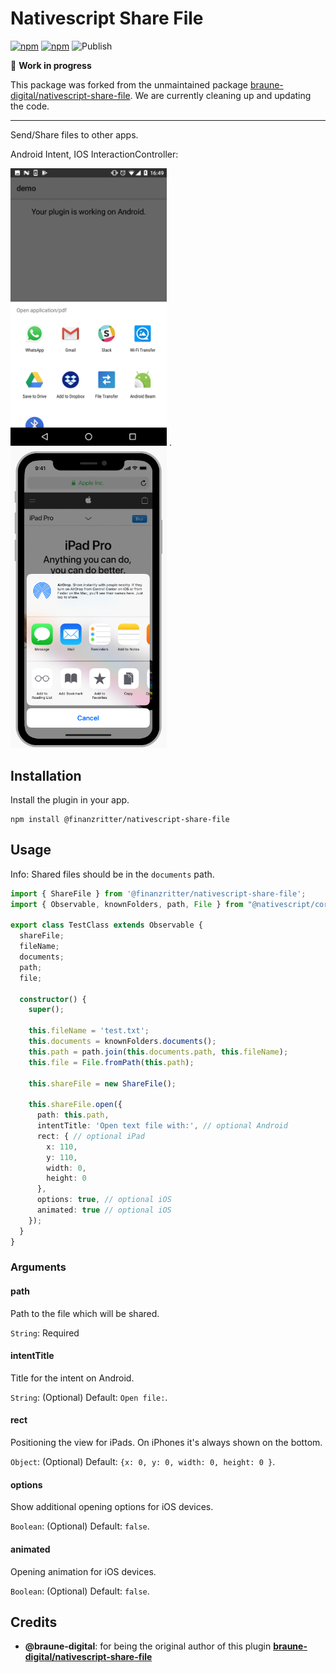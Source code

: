 # Nativescript Share File

[![npm](https://img.shields.io/npm/v/@finanzritter/nativescript-share-file.svg)](https://www.npmjs.com/package/@finanzritter/nativescript-share-file)
[![npm](https://img.shields.io/npm/dt/@finanzritter/nativescript-share-file.svg?label=npm%20downloads)](https://www.npmjs.com/package/@finanzritter/nativescript-share-file)
![Publish](https://github.com/FinanzRitter/nativescript-share-file/workflows/Publish/badge.svg?event=release)

:construction: **Work in progress**

This package was forked from the unmaintained package
[braune-digital/nativescript-share-file](https://github.com/braune-digital/nativescript-share-file).
We are currently cleaning up and updating the code.

---

Send/Share files to other apps.

Android Intent, IOS InteractionController:

<img src="https://github.com/FinanzRitter/nativescript-share-file/blob/master/preview/preview-android.png?raw=true" width="250"> .   <img src="https://github.com/FinanzRitter/nativescript-share-file/blob/master/preview/preview-ios.png?raw=true" width="250">



## Installation

Install the plugin in your app.

~~~
npm install @finanzritter/nativescript-share-file
~~~

## Usage

Info: Shared files should be in the `documents` path.

```TypeScript
import { ShareFile } from '@finanzritter/nativescript-share-file';
import { Observable, knownFolders, path, File } from "@nativescript/core";

export class TestClass extends Observable {
  shareFile;
  fileName;
  documents;
  path;
  file;

  constructor() {
    super();

    this.fileName = 'test.txt';
    this.documents = knownFolders.documents();
    this.path = path.join(this.documents.path, this.fileName);
    this.file = File.fromPath(this.path);

    this.shareFile = new ShareFile();

    this.shareFile.open({
      path: this.path,
      intentTitle: 'Open text file with:', // optional Android
      rect: { // optional iPad
        x: 110,
        y: 110,
        width: 0,
        height: 0
      },
      options: true, // optional iOS
      animated: true // optional iOS
    });
  }
}
```

### Arguments

#### path
Path to the file which will be shared.


`String`: Required


#### intentTitle
Title for the intent on Android.

`String`: (Optional)
Default: `Open file:`.


#### rect
Positioning the view for iPads. On iPhones it's always shown on the bottom.

`Object`: (Optional)
Default: `{x: 0, y: 0, width: 0, height: 0 }`.

#### options
Show additional opening options for iOS devices.

`Boolean`: (Optional)
Default: `false`.

#### animated
Opening animation for iOS devices.

`Boolean`: (Optional)
Default: `false`.

## Credits

- **@braune-digital**: for being the original author of this plugin **[braune-digital/nativescript-share-file](https://github.com/braune-digital/nativescript-share-file)**